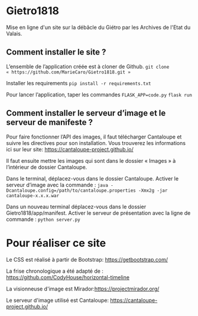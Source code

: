 # Gietro1818
Mise en ligne d'un site sur la débâcle du Giétro par les Archives de l'Etat du Valais.


## Comment installer le site ?

L’ensemble de l’application créée est à cloner de Github.
`git clone « https://github.com/MarieCaro/Gietro1818.git »`

Installer les requirements
`pip install -r requirements.txt`

Pour lancer l’application, taper les commandes
```FLASK_APP=code.py```
```flask run```

## Comment installer le serveur d’image et le serveur de manifeste ?

Pour faire fonctionner l’API des images, il faut télécharger Cantaloupe et suivre les directives pour son installation. Vous trouverez les informations ici sur leur site: https://cantaloupe-project.github.io/

Il faut ensuite mettre les images qui sont dans le dossier « Images » à l’intérieur de dossier Cantaloupe.

Dans le terminal, déplacez-vous dans le dossier Cantaloupe.
Activer le serveur d’image avec la commande :
`java -Dcantaloupe.config=/path/to/cantaloupe.properties -Xmx2g -jar cantaloupe-x.x.x.war`

Dans un nouveau terminal déplacez-vous dans le dossier Gietro1818/app/manifest.
Activer le serveur de présentation avec la ligne de commande :
`python server.py`

# Pour réaliser ce site

Le CSS est réalisé à partir de Bootstrap: https://getbootstrap.com/

La frise chronologique a été adapté de : https://github.com/CodyHouse/horizontal-timeline

La visionneuse d'image est Mirador:https://projectmirador.org/

Le serveur d'image utilisé est Cantaloupe: https://cantaloupe-project.github.io/

